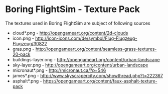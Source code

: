 # Boring FlightSim - Texture Pack

The textures used in Boring FlightSim are subject of following sources

- cloud*.png - http://opengameart.org/content/2d-clouds
- icon.png - http://icon-icons.com/de/symbol/Flug-Flugzeug-Flugzeug/30822
- gras.png - http://opengameart.org/content/seamless-grass-textures-20-pack
- buildings-layer.ong - http://opengameart.org/content/urban-landscape
- sky-layer.png - http://opengameart.org/content/urban-landscape
- micronaut*.png - http://micronaut.ca/?p=546
- james*.png - http://www.skyscrapercity.com/showthread.php?t=222367
- asphalt*.png - https://opengameart.org/content/faux-asphalt-texture-pack
